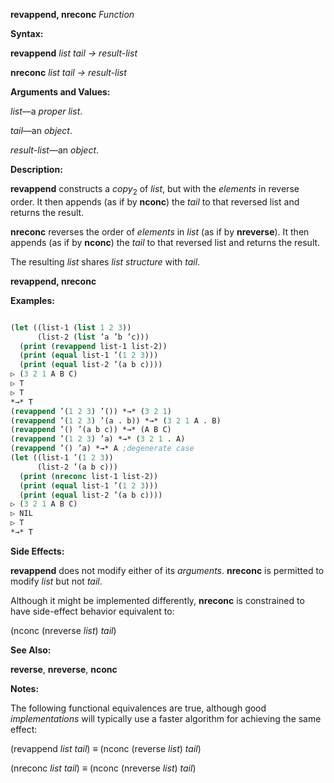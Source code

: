 **revappend, nreconc** *Function* 



**Syntax:** 



**revappend** *list tail → result-list* 



**nreconc** *list tail → result-list* 



**Arguments and Values:** 



*list*—a *proper list*. 



*tail*—an *object*. 



*result-list*—an *object*. 



**Description:** 



**revappend** constructs a *copy*<sub>2</sub> of *list*, but with the *elements* in reverse order. It then appends (as if by **nconc**) the *tail* to that reversed list and returns the result. 



**nreconc** reverses the order of *elements* in *list* (as if by **nreverse**). It then appends (as if by **nconc**) the *tail* to that reversed list and returns the result. 



The resulting *list* shares *list structure* with *tail*. 







 



 



**revappend, nreconc** 



**Examples:**
```lisp

(let ((list-1 (list 1 2 3)) 
      (list-2 (list ’a ’b ’c))) 
  (print (revappend list-1 list-2)) 
  (print (equal list-1 ’(1 2 3))) 
  (print (equal list-2 ’(a b c)))) 
▷ (3 2 1 A B C) 
▷ T 
▷ T 
*→* T 
(revappend ’(1 2 3) ’()) *→* (3 2 1) 
(revappend ’(1 2 3) ’(a . b)) *→* (3 2 1 A . B) 
(revappend ’() ’(a b c)) *→* (A B C) 
(revappend ’(1 2 3) ’a) *→* (3 2 1 . A) 
(revappend ’() ’a) *→* A ;degenerate case 
(let ((list-1 ’(1 2 3)) 
      (list-2 ’(a b c))) 
  (print (nreconc list-1 list-2)) 
  (print (equal list-1 ’(1 2 3))) 
  (print (equal list-2 ’(a b c)))) 
▷ (3 2 1 A B C) 
▷ NIL 
▷ T 
*→* T 

```
**Side Effects:** 



**revappend** does not modify either of its *arguments*. **nreconc** is permitted to modify *list* but not *tail*. 



Although it might be implemented differently, **nreconc** is constrained to have side-effect behavior equivalent to: 



(nconc (nreverse *list*) *tail*) 



**See Also:** 



**reverse**, **nreverse**, **nconc** 



**Notes:** 



The following functional equivalences are true, although good *implementations* will typically use a faster algorithm for achieving the same effect: 







 



 



(revappend *list tail*) *≡* (nconc (reverse *list*) *tail*) 



(nreconc *list tail*) *≡* (nconc (nreverse *list*) *tail*) 




